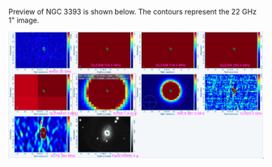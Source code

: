 Preview of NGC 3393 is shown below. The contours represent the 22 GHz 1" image. 

![NGC3393.png](NGC3393.png "NGC3393")

